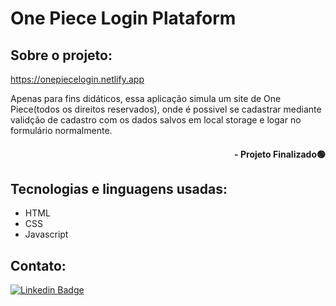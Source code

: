 # One Piece Login Plataform

## Sobre o projeto:
https://onepiecelogin.netlify.app

Apenas para fins didáticos, essa aplicação simula um site de One Piece(todos os direitos reservados), onde é possivel se cadastrar mediante validção de cadastro com os dados salvos em local storage e logar no formulário normalmente.

#### <div align="right">- Projeto Finalizado🟢 <div>

## Tecnologias e linguagens usadas:
- HTML
- CSS
- Javascript

## Contato:
[![Linkedin Badge](https://img.shields.io/badge/-LinkedIn-blue?style=flat-square&logo=Linkedin&logoColor=white&link=https://www.linkedin.com/in/kelvin-teixeira-8707b41a8/?originalSubdomain=br)]( https://www.linkedin.com/in/kelvin-teixeira-8707b41a8/?originalSubdomain=br)
